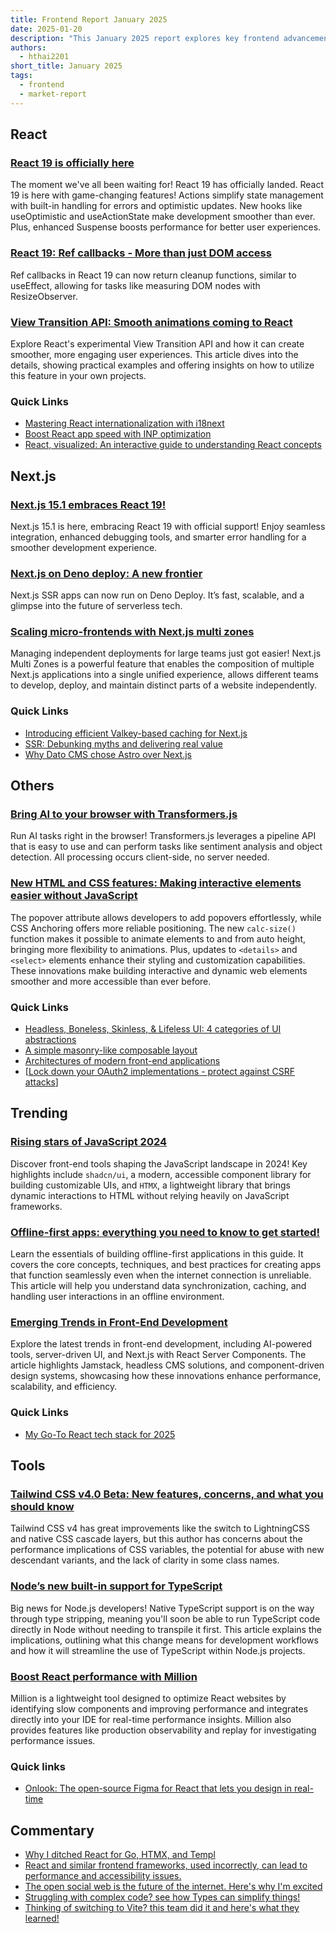 ```yaml
---
title: Frontend Report January 2025
date: 2025-01-20
description: "This January 2025 report explores key frontend advancements, including React 19's Actions, Next.js 15.1's Deno Deploy support, and innovative tools like Transformers.js for AI. Discover trending technologies, best practices, and expert commentary shaping the future of frontend development."
authors:
  - hthai2201
short_title: January 2025
tags:
  - frontend
  - market-report
---
```


## React

### [React 19 is officially here](https://react.dev/blog/2024/12/05/react-19)

The moment we've all been waiting for! React 19 has officially landed. React 19 is here with game-changing features! Actions simplify state management with built-in handling for errors and optimistic updates. New hooks like useOptimistic and useActionState make development smoother than ever. Plus, enhanced Suspense boosts performance for better user experiences.

### [React 19: Ref callbacks - More than just DOM access](https://tkdodo.eu/blog/ref-callbacks-react-19-and-the-compiler)

Ref callbacks in React 19 can now return cleanup functions, similar to useEffect, allowing for tasks like measuring DOM nodes with ResizeObserver. 

### [View Transition API: Smooth animations coming to React](https://motion.dev/blog/reacts-experimental-view-transition-api)

Explore React's experimental View Transition API and how it can create smoother, more engaging user experiences. This article dives into the details, showing practical examples and offering insights on how to utilize this feature in your own projects.

### Quick Links

- [Mastering React internationalization with i18next](https://lingual.dev/blog/getting-more-out-of-i18next-in-react/)
- [Boost React app speed with INP optimization](https://kurtextrem.de/posts/improve-inp-react)
- [React, visualized: An interactive guide to understanding React concepts](https://react.gg/visualized)

## Next.js

### [Next.js 15.1 embraces React 19!](https://nextjs.org/blog/next-15-1)

Next.js 15.1 is here, embracing React 19 with official support! Enjoy seamless integration, enhanced debugging tools, and smarter error handling for a smoother development experience.

### [Next.js on Deno deploy: A new frontier](https://deno.com/blog/nextjs-on-deno-deploy)

Next.js SSR apps can now run on Deno Deploy. It’s fast, scalable, and a glimpse into the future of serverless tech.

### [Scaling micro-frontends with Next.js multi zones](https://techhub.iodigital.com/articles/building-scalable-micro-frontends-with-next-js-multi-zones)

Managing independent deployments for large teams just got easier! Next.js Multi Zones is a powerful feature that enables the composition of multiple Next.js applications into a single unified experience, allows different teams to develop, deploy, and maintain distinct parts of a website independently.

### Quick Links

- [Introducing efficient Valkey-based caching for Next.js](https://blog.platformatic.dev/introducing-efficient-valkey-based-caching-for-nextjs)
- [SSR: Debunking myths and delivering real value](https://t3.gg/blog/post/ssr-is-not-expensive)
- [Why Dato CMS chose Astro over Next.js](https://www.datocms.com/blog/why-we-switched-to-astro)

## Others

### [Bring AI to your browser with Transformers.js](https://www.raymondcamden.com/2024/12/03/using-transformersjs-for-ai-in-the-browser)

Run AI tasks right in the browser! Transformers.js leverages a pipeline API that is easy to use and can perform tasks like sentiment analysis and object detection. All processing occurs client-side, no server needed.

### [New HTML and CSS features: Making interactive elements easier without JavaScript](https://zeroheight.com/blog/the-lowdown-on-dropdowns-in-html-css/)

The popover attribute allows developers to add popovers effortlessly, while CSS Anchoring offers more reliable positioning. The new `calc-size()` function makes it possible to animate elements to and from auto height, bringing more flexibility to animations. Plus, updates to `<details>` and `<select>` elements enhance their styling and customization capabilities. These innovations make building interactive and dynamic web elements smoother and more accessible than ever before.

### Quick Links

- [Headless, Boneless, Skinless, & Lifeless UI: 4 categories of UI abstractions](https://nerdy.dev/headless-boneless-and-skinless-ui)
- [A simple masonry-like composable layout](https://piccalil.li/blog/a-simple-masonry-like-composable-layout)
- [Architectures of modern front-end applications](https://blog.meetbrackets.com/architectures-of-modern-front-end-applications-8859dfe6c12e)
- [[Lock down your OAuth2 implementations - protect against CSRF attacks](https://auth0.com/blog/prevent-csrf-attacks-in-oauth-2-implementations)]

## Trending

### [Rising stars of JavaScript 2024](https://risingstars.js.org/2024/en)

Discover front-end tools shaping the JavaScript landscape in 2024! Key highlights include `shadcn/ui`, a modern, accessible component library for building customizable UIs, and `HTMX`, a lightweight library that brings dynamic interactions to HTML without relying heavily on JavaScript frameworks.

### [Offline-first apps: everything you need to know to get started!](http://devstarterpacks.com/blog/what-every-developer-should-know-about-offline-first-apps)

Learn the essentials of building offline-first applications in this guide. It covers the core concepts, techniques, and best practices for creating apps that function seamlessly even when the internet connection is unreliable. This article will help you understand data synchronization, caching, and handling user interactions in an offline environment.

### [Emerging Trends in Front-End Development](https://dev.to/aneeqakhan/the-future-of-front-end-development-3gea)

Explore the latest trends in front-end development, including AI-powered tools, server-driven UI, and Next.js with React Server Components. The article highlights Jamstack, headless CMS solutions, and component-driven design systems, showcasing how these innovations enhance performance, scalability, and efficiency.

### Quick Links

- [My Go-To React tech stack for 2025](https://www.robinwieruch.de/react-tech-stack/)

## Tools

### [Tailwind CSS v4.0 Beta: New features, concerns, and what you should know](https://nmn.sh/blog/2024-11-30-thoughts-on-tailwind-4)

Tailwind CSS v4 has great improvements like the switch to LightningCSS and native CSS cascade layers, but this author has concerns about the performance implications of CSS variables, the potential for abuse with new descendant variants, and the lack of clarity in some class names.

### [Node’s new built-in support for TypeScript](https://2ality.com/2025/01/nodejs-strip-type.html)

Big news for Node.js developers! Native TypeScript support is on the way through type stripping, meaning you'll soon be able to run TypeScript code directly in Node without needing to transpile it first. This article explains the implications, outlining what this change means for development workflows and how it will streamline the use of TypeScript within Node.js projects. 

### [Boost React performance with Million](https://million.dev/)

Million is a lightweight tool designed to optimize React websites by identifying slow components and improving performance and integrates directly into your IDE for real-time performance insights. Million also provides features like production observability and replay for investigating performance issues.

### Quick links

- [Onlook: The open-source Figma for React that lets you design in real-time](https://onlook.dev)

## Commentary

- [Why I ditched React for Go, HTMX, and Templ](https://blog.erodriguez.de/dependency-management-fatigue-or-why-i-forever-ditched-react-for-go-htmx-templ)
- [React and similar frontend frameworks, used incorrectly, can lead to performance and accessibility issues.](https://infrequently.org/2024/11/if-not-react-then-what)
- [The open social web is the future of the internet. Here's why I'm excited](https://werd.io/2024/the-open-social-web-is-the-future-of-the-internet)
- [Struggling with complex code? see how Types can simplify things!](https://mayhul.com/posts/type-driven-design)
- [Thinking of switching to Vite? this team did it and here's what they learned!](https://neon.tech/blog/from-webpack-to-vite)

